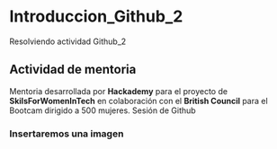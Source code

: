 # Introduccion_Github_2
 Resolviendo actividad Github_2

 ## Actividad de mentoria

 Mentoria desarrollada por **Hackademy** para el proyecto de **SkilsForWomenInTech** en colaboración con el **British Council** para el Bootcam dirigido a 500 mujeres.
 Sesión de Github
 
### Insertaremos una imagen
